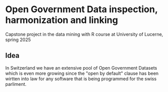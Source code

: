 # Open Government Data inspection, harmonization and linking
Capstone project in the data mining with R course at University of Lucerne, spring 2025

## Idea
In Switzerland we have an extensive pool of Open Government Datasets which is even more growing since the "open by default" clause has been wirtten into law for any software that is being programmed for the swiss parliment. 
